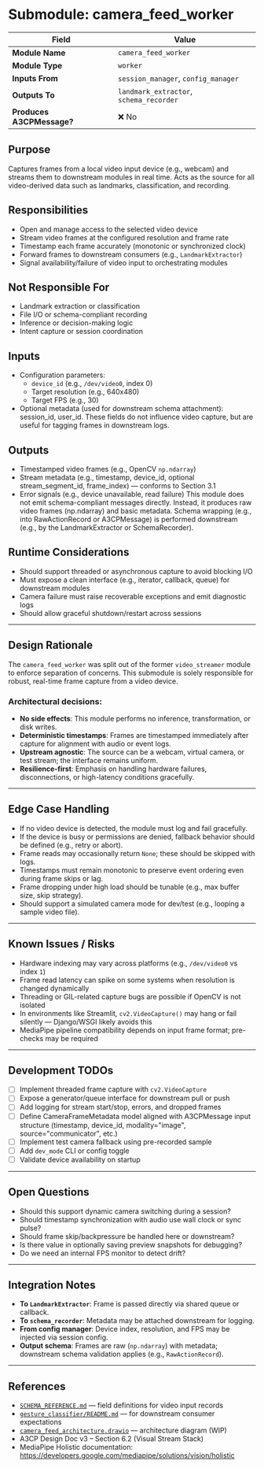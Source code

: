 # Submodule: camera_feed_worker

| Field             | Value                  |
|------------------|------------------------|
| **Module Name**  | `camera_feed_worker`   |
| **Module Type**  | `worker`               |
| **Inputs From**  | `session_manager`, `config_manager` |
| **Outputs To**   | `landmark_extractor`, `schema_recorder` |
| **Produces A3CPMessage?** | ❌ No |


## Purpose
Captures frames from a local video input device (e.g., webcam) and streams them to downstream modules in real time.
Acts as the source for all video-derived data such as landmarks, classification, and recording.

## Responsibilities
- Open and manage access to the selected video device
- Stream video frames at the configured resolution and frame rate
- Timestamp each frame accurately (monotonic or synchronized clock)
- Forward frames to downstream consumers (e.g., `LandmarkExtractor`)
- Signal availability/failure of video input to orchestrating modules

## Not Responsible For
- Landmark extraction or classification
- File I/O or schema-compliant recording
- Inference or decision-making logic
- Intent capture or session coordination

## Inputs
- Configuration parameters:
  - `device_id` (e.g., `/dev/video0`, index 0)
  - Target resolution (e.g., 640x480)
  - Target FPS (e.g., 30)
- Optional metadata (used for downstream schema attachment): session_id, user_id. These fields do not influence video capture, but are useful for tagging frames in downstream logs.

## Outputs
- Timestamped video frames (e.g., OpenCV `np.ndarray`)
- Stream metadata (e.g., timestamp, device_id, optional stream_segment_id, frame_index) — conforms to Section 3.1
- Error signals (e.g., device unavailable, read failure)
This module does not emit schema-compliant messages directly. Instead, it produces raw video frames (np.ndarray) and basic metadata. Schema wrapping (e.g., into RawActionRecord or A3CPMessage) is performed downstream (e.g., by the LandmarkExtractor or SchemaRecorder).

## Runtime Considerations
- Should support threaded or asynchronous capture to avoid blocking I/O
- Must expose a clean interface (e.g., iterator, callback, queue) for downstream modules
- Camera failure must raise recoverable exceptions and emit diagnostic logs
- Should allow graceful shutdown/restart across sessions

---

## Design Rationale
The `camera_feed_worker` was split out of the former `video_streamer` module to enforce separation of concerns. This submodule is solely responsible for robust, real-time frame capture from a video device.

### Architectural decisions:
- **No side effects**: This module performs no inference, transformation, or disk writes.
- **Deterministic timestamps**: Frames are timestamped immediately after capture for alignment with audio or event logs.
- **Upstream agnostic**: The source can be a webcam, virtual camera, or test stream; the interface remains uniform.
- **Resilience-first**: Emphasis on handling hardware failures, disconnections, or high-latency conditions gracefully.

---

## Edge Case Handling
- If no video device is detected, the module must log and fail gracefully.
- If the device is busy or permissions are denied, fallback behavior should be defined (e.g., retry or abort).
- Frame reads may occasionally return `None`; these should be skipped with logs.
- Timestamps must remain monotonic to preserve event ordering even during frame skips or lag.
- Frame dropping under high load should be tunable (e.g., max buffer size, skip strategy).
- Should support a simulated camera mode for dev/test (e.g., looping a sample video file).

---

## Known Issues / Risks
- Hardware indexing may vary across platforms (e.g., `/dev/video0` vs index `1`)
- Frame read latency can spike on some systems when resolution is changed dynamically
- Threading or GIL-related capture bugs are possible if OpenCV is not isolated
- In environments like Streamlit, `cv2.VideoCapture()` may hang or fail silently — Django/WSGI likely avoids this
- MediaPipe pipeline compatibility depends on input frame format; pre-checks may be required

---

## Development TODOs
- [ ] Implement threaded frame capture with `cv2.VideoCapture`
- [ ] Expose a generator/queue interface for downstream pull or push
- [ ] Add logging for stream start/stop, errors, and dropped frames
- [ ] Define CameraFrameMetadata model aligned with A3CPMessage input structure (timestamp, device_id, modality="image", source="communicator", etc.)
- [ ] Implement test camera fallback using pre-recorded sample
- [ ] Add `dev_mode` CLI or config toggle
- [ ] Validate device availability on startup

---

## Open Questions
- Should this support dynamic camera switching during a session?
- Should timestamp synchronization with audio use wall clock or sync pulse?
- Should frame skip/backpressure be handled here or downstream?
- Is there value in optionally saving preview snapshots for debugging?
- Do we need an internal FPS monitor to detect drift?

---

## Integration Notes
- **To `LandmarkExtractor`**: Frame is passed directly via shared queue or callback.
- **To `schema_recorder`**: Metadata may be attached downstream for logging.
- **From config manager**: Device index, resolution, and FPS may be injected via session config.
- **Output schema**: Frames are raw (`np.ndarray`) with metadata; downstream schema validation applies (e.g., `RawActionRecord`).

---

## References
- [`SCHEMA_REFERENCE.md`](../../schemas/SCHEMA_REFERENCE.md) — field definitions for video input records
- [`gesture_classifier/README.md`](../gesture_classifier/README.md) — for downstream consumer expectations
- [`camera_feed_architecture.drawio`](./diagrams/camera_feed_architecture.drawio) — architecture diagram (WIP)
- A3CP Design Doc v3 – Section 6.2 (Visual Stream Stack)
- MediaPipe Holistic documentation: https://developers.google.com/mediapipe/solutions/vision/holistic
